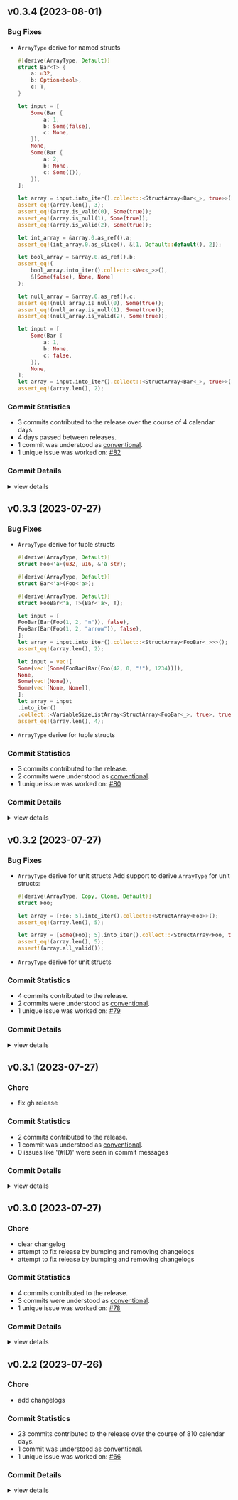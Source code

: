 

## v0.3.4 (2023-08-01)

### Bug Fixes

 - <csr-id-8fb5f2f5b2559a5c77efc7193514befad815cddb/> `ArrayType` derive for named structs
   ```rust
   #[derive(ArrayType, Default)]
   struct Bar<T> {
       a: u32,
       b: Option<bool>,
       c: T,
   }
   
   let input = [
       Some(Bar {
           a: 1,
           b: Some(false),
           c: None,
       }),
       None,
       Some(Bar {
           a: 2,
           b: None,
           c: Some(()),
       }),
   ];
   
   let array = input.into_iter().collect::<StructArray<Bar<_>, true>>();
   assert_eq!(array.len(), 3);
   assert_eq!(array.is_valid(0), Some(true));
   assert_eq!(array.is_null(1), Some(true));
   assert_eq!(array.is_valid(2), Some(true));
   
   let int_array = &array.0.as_ref().a;
   assert_eq!(int_array.0.as_slice(), &[1, Default::default(), 2]);
   
   let bool_array = &array.0.as_ref().b;
   assert_eq!(
       bool_array.into_iter().collect::<Vec<_>>(),
       &[Some(false), None, None]
   );
   
   let null_array = &array.0.as_ref().c;
   assert_eq!(null_array.is_null(0), Some(true));
   assert_eq!(null_array.is_null(1), Some(true));
   assert_eq!(null_array.is_valid(2), Some(true));
   
   let input = [
       Some(Bar {
           a: 1,
           b: None,
           c: false,
       }),
       None,
   ];
   let array = input.into_iter().collect::<StructArray<Bar<_>, true>>();
   assert_eq!(array.len(), 2);
   ```

### Commit Statistics

<csr-read-only-do-not-edit/>

 - 3 commits contributed to the release over the course of 4 calendar days.
 - 4 days passed between releases.
 - 1 commit was understood as [conventional](https://www.conventionalcommits.org).
 - 1 unique issue was worked on: [#82](https://github.com/mbrobbel/narrow/issues/82)

### Commit Details

<csr-read-only-do-not-edit/>

<details><summary>view details</summary>

 * **[#82](https://github.com/mbrobbel/narrow/issues/82)**
    - `ArrayType` derive for named structs ([`8fb5f2f`](https://github.com/mbrobbel/narrow/commit/8fb5f2f5b2559a5c77efc7193514befad815cddb))
 * **Uncategorized**
    - Consolidate the common items for the different field types ([`427bebb`](https://github.com/mbrobbel/narrow/commit/427bebbd80dadead8260440b02ec283e29cc58ef))
    - Add derive support for named structs ([`538c16c`](https://github.com/mbrobbel/narrow/commit/538c16c1e47673b0a924e3fd9b3208e00ead36ec))
</details>

## v0.3.3 (2023-07-27)

### Bug Fixes

 - <csr-id-9a48422f4a8de0f9b5d109ce44c4c9a14544116a/> `ArrayType` derive for tuple structs
   ```rust
   #[derive(ArrayType, Default)]
   struct Foo<'a>(u32, u16, &'a str);
   
   #[derive(ArrayType, Default)]
   struct Bar<'a>(Foo<'a>);
   
   #[derive(ArrayType, Default)]
   struct FooBar<'a, T>(Bar<'a>, T);
   
   let input = [
   FooBar(Bar(Foo(1, 2, "n")), false),
   FooBar(Bar(Foo(1, 2, "arrow")), false),
   ];
   let array = input.into_iter().collect::<StructArray<FooBar<_>>>();
   assert_eq!(array.len(), 2);
   
   let input = vec![
   Some(vec![Some(FooBar(Bar(Foo(42, 0, "!"), 1234))]),
   None,
   Some(vec![None]),
   Some(vec![None, None]),
   ];
   let array = input
   .into_iter()
   .collect::<VariableSizeListArray<StructArray<FooBar<_>, true>, true>>();
   assert_eq!(array.len(), 4);
   ```
 - <csr-id-1db19ad5f65ec2d690e2fbcb1292812bfaba2abb/> `ArrayType` derive for tuple structs

### Commit Statistics

<csr-read-only-do-not-edit/>

 - 3 commits contributed to the release.
 - 2 commits were understood as [conventional](https://www.conventionalcommits.org).
 - 1 unique issue was worked on: [#80](https://github.com/mbrobbel/narrow/issues/80)

### Commit Details

<csr-read-only-do-not-edit/>

<details><summary>view details</summary>

 * **[#80](https://github.com/mbrobbel/narrow/issues/80)**
    - `ArrayType` derive for tuple structs ([`9a48422`](https://github.com/mbrobbel/narrow/commit/9a48422f4a8de0f9b5d109ce44c4c9a14544116a))
 * **Uncategorized**
    - Release narrow-derive v0.3.3, narrow v0.3.3 ([`cb07d58`](https://github.com/mbrobbel/narrow/commit/cb07d5839367936aa9b557a7b846ad7b9c98b7f2))
    - `ArrayType` derive for tuple structs ([`1db19ad`](https://github.com/mbrobbel/narrow/commit/1db19ad5f65ec2d690e2fbcb1292812bfaba2abb))
</details>

## v0.3.2 (2023-07-27)

### Bug Fixes

 - <csr-id-a7a3f79a98fc15879aabf677b17e12bb285ce57f/> `ArrayType` derive for unit structs
   Add support to derive `ArrayType` for unit structs:
   ```rust
   #[derive(ArrayType, Copy, Clone, Default)]
   struct Foo;
   
   let array = [Foo; 5].into_iter().collect::<StructArray<Foo>>();
   assert_eq!(array.len(), 5);
   
   let array = [Some(Foo); 5].into_iter().collect::<StructArray<Foo, true>>();
   assert_eq!(array.len(), 5);
   assert!(array.all_valid());
   ```
 - <csr-id-e951ed1510214d09794168f1b385289359b76b1c/> `ArrayType` derive for unit structs

### Commit Statistics

<csr-read-only-do-not-edit/>

 - 4 commits contributed to the release.
 - 2 commits were understood as [conventional](https://www.conventionalcommits.org).
 - 1 unique issue was worked on: [#79](https://github.com/mbrobbel/narrow/issues/79)

### Commit Details

<csr-read-only-do-not-edit/>

<details><summary>view details</summary>

 * **[#79](https://github.com/mbrobbel/narrow/issues/79)**
    - `ArrayType` derive for unit structs ([`a7a3f79`](https://github.com/mbrobbel/narrow/commit/a7a3f79a98fc15879aabf677b17e12bb285ce57f))
 * **Uncategorized**
    - Release narrow-derive v0.3.2, narrow v0.3.2 ([`ac49ae4`](https://github.com/mbrobbel/narrow/commit/ac49ae411b3ca4021de805165225d0ce0e0801b6))
    - Merge branch 'main' into unit-struct-derive ([`09e3183`](https://github.com/mbrobbel/narrow/commit/09e31830dcbb6c34ca0905079bef9ca0ae15f317))
    - `ArrayType` derive for unit structs ([`e951ed1`](https://github.com/mbrobbel/narrow/commit/e951ed1510214d09794168f1b385289359b76b1c))
</details>

## v0.3.1 (2023-07-27)

<csr-id-17bf9944762a9b036fd6d1a5fa5280f2e68dba03/>

### Chore

 - <csr-id-17bf9944762a9b036fd6d1a5fa5280f2e68dba03/> fix gh release

### Commit Statistics

<csr-read-only-do-not-edit/>

 - 2 commits contributed to the release.
 - 1 commit was understood as [conventional](https://www.conventionalcommits.org).
 - 0 issues like '(#ID)' were seen in commit messages

### Commit Details

<csr-read-only-do-not-edit/>

<details><summary>view details</summary>

 * **Uncategorized**
    - Release narrow-derive v0.3.1, narrow v0.3.1 ([`902016c`](https://github.com/mbrobbel/narrow/commit/902016c0f3c44ce65c28183ea75d84ad173e29aa))
    - Fix gh release ([`17bf994`](https://github.com/mbrobbel/narrow/commit/17bf9944762a9b036fd6d1a5fa5280f2e68dba03))
</details>

## v0.3.0 (2023-07-27)

<csr-id-9a206988b5bf324e5279e552f9f336fb339db5ec/>
<csr-id-248e258f379d2f16a556cd182ee3d5641a926566/>
<csr-id-fbd7fb87ce887b92aa03d129f39a5405fef8c2fa/>

### Chore

 - <csr-id-9a206988b5bf324e5279e552f9f336fb339db5ec/> clear changelog
 - <csr-id-248e258f379d2f16a556cd182ee3d5641a926566/> attempt to fix release by bumping and removing changelogs
 - <csr-id-fbd7fb87ce887b92aa03d129f39a5405fef8c2fa/> attempt to fix release by bumping and removing changelogs

### Commit Statistics

<csr-read-only-do-not-edit/>

 - 4 commits contributed to the release.
 - 3 commits were understood as [conventional](https://www.conventionalcommits.org).
 - 1 unique issue was worked on: [#78](https://github.com/mbrobbel/narrow/issues/78)

### Commit Details

<csr-read-only-do-not-edit/>

<details><summary>view details</summary>

 * **[#78](https://github.com/mbrobbel/narrow/issues/78)**
    - Attempt to fix release by bumping and removing changelogs ([`248e258`](https://github.com/mbrobbel/narrow/commit/248e258f379d2f16a556cd182ee3d5641a926566))
 * **Uncategorized**
    - Release narrow-derive v0.3.0, narrow v0.3.0 ([`2a5e4cc`](https://github.com/mbrobbel/narrow/commit/2a5e4cc2cb6bd00fd4ff177b2a32c7f5dd816b84))
    - Clear changelog ([`9a20698`](https://github.com/mbrobbel/narrow/commit/9a206988b5bf324e5279e552f9f336fb339db5ec))
    - Attempt to fix release by bumping and removing changelogs ([`fbd7fb8`](https://github.com/mbrobbel/narrow/commit/fbd7fb87ce887b92aa03d129f39a5405fef8c2fa))
</details>

## v0.2.2 (2023-07-26)

<csr-id-1b3b54e5df31ea737e04214a10840de61a06130a/>

### Chore

 - <csr-id-1b3b54e5df31ea737e04214a10840de61a06130a/> add changelogs

### Commit Statistics

<csr-read-only-do-not-edit/>

 - 23 commits contributed to the release over the course of 810 calendar days.
 - 1 commit was understood as [conventional](https://www.conventionalcommits.org).
 - 1 unique issue was worked on: [#66](https://github.com/mbrobbel/narrow/issues/66)

### Commit Details

<csr-read-only-do-not-edit/>

<details><summary>view details</summary>

 * **[#66](https://github.com/mbrobbel/narrow/issues/66)**
    - Add changelogs ([`1b3b54e`](https://github.com/mbrobbel/narrow/commit/1b3b54e5df31ea737e04214a10840de61a06130a))
 * **Uncategorized**
    - Release narrow-derive v0.2.2, narrow v0.2.2 ([`9466a73`](https://github.com/mbrobbel/narrow/commit/9466a730ed4fc10616a46b3abda422b3518d3fcc))
    - Add changelogs ([`142d01f`](https://github.com/mbrobbel/narrow/commit/142d01f059ba1c0ff112004fc90f4255141c6152))
    - Merge #62 ([`5deccd3`](https://github.com/mbrobbel/narrow/commit/5deccd3dfd6e1e7d05566c8db5fe6aff52ba6072))
    - Change ~some~ all things ([`952ccf0`](https://github.com/mbrobbel/narrow/commit/952ccf0cbc69d18a3624dc3699a57905bfeb18be))
    - Merge #58 #59 ([`db768b5`](https://github.com/mbrobbel/narrow/commit/db768b52a2c40920dd6b976277af9c174317fda9))
    - Update syn requirement from 1 to 2 ([`e287ba1`](https://github.com/mbrobbel/narrow/commit/e287ba15d937f6a0e0bae5454a9bff325a89a711))
    - Merge #47 ([`f4e88e6`](https://github.com/mbrobbel/narrow/commit/f4e88e65cee6e01dcd03485789465d2af2f31244))
    - Fix syn features ([`807c86a`](https://github.com/mbrobbel/narrow/commit/807c86a19884188790b2121c1ae7b8ee4f23e311))
    - Merge #40 ([`69d6758`](https://github.com/mbrobbel/narrow/commit/69d6758f40cf521f0964741a47e9eb725f40c5cf))
    - Compile using stable Rust ([`74cdd1f`](https://github.com/mbrobbel/narrow/commit/74cdd1f77443a33456e832b2ab47f07edf5945d4))
    - Merge #28 ([`51ac77b`](https://github.com/mbrobbel/narrow/commit/51ac77b24414046aaa095b75090d8216ca520f69))
    - Starting afresh ([`aa7f5c2`](https://github.com/mbrobbel/narrow/commit/aa7f5c2881006a8c79c9716f62c0dfeb9387405a))
    - Merge #20 ([`1649196`](https://github.com/mbrobbel/narrow/commit/1649196c7fb92c7302905a6cfeacb0889255a5c4))
    - Migrate to 2021 edition ([`60d723d`](https://github.com/mbrobbel/narrow/commit/60d723d3a721d8578ffe96ea857c7b9d124147ed))
    - Fix license fields in manifests ([`c3e13e7`](https://github.com/mbrobbel/narrow/commit/c3e13e72fc9719676eb24d3a97cc77f2bb5a5be1))
    - Setup release workflow ([`7de0ac1`](https://github.com/mbrobbel/narrow/commit/7de0ac129c933e25760b2a48e14f707771f24b50))
    - Merge #11 ([`4c4ead6`](https://github.com/mbrobbel/narrow/commit/4c4ead678350d72b069f8e817a094f0805b8c229))
    - Add some comments ([`eccdee3`](https://github.com/mbrobbel/narrow/commit/eccdee3fd76a657e97f62f55831d9d6cb0c05510))
    - Add NullArray and UnionArray ([`ccd93d3`](https://github.com/mbrobbel/narrow/commit/ccd93d3d45163ba25cb1ddfaa9170e6c6233d22c))
    - Add string array wrapper ([`baecd70`](https://github.com/mbrobbel/narrow/commit/baecd7089927381f62e1cd58043a570b515b377e))
    - Add more Array types ([`02b9400`](https://github.com/mbrobbel/narrow/commit/02b9400edad3990099c99b72c1c0d73217e4bf9b))
    - Setup packages ([`355b72c`](https://github.com/mbrobbel/narrow/commit/355b72cdfcc9e48593efef252564b99066c9ebf9))
</details>


